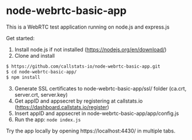 # node-webrtc-basic-app

This is a WebRTC test application running on node.js and express.js


Get started:

1. Install node.js if not installed (https://nodejs.org/en/download/)
2. Clone and install
```bash
$ https://github.com/callstats-io/node-webrtc-basic-app.git
$ cd node-webrtc-basic-app/
$ npm install
  ```
3. Generate SSL certificates to node-webrtc-basic-app/ssl/ folder (ca.crt, server.crt, server.key)
4. Get appID and appsecret by registering at callstats.io (https://dashboard.callstats.io/register)
5. Insert appID and appsecret in node-webrtc-basic-app/app/config.js 
6. Run the app: 
  ```node index.js```

  Try the app locally by opening https://localhost:4430/ in multiple tabs. 
